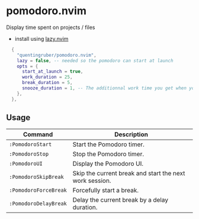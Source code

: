 # pomodoro.nvim

Display time spent on projects / files

- install using [lazy.nvim](https://github.com/folke/lazy.nvim)

```lua
  {
    "quentingruber/pomodoro.nvim",
    lazy = false, -- needed so the pomodoro can start at launch
    opts = {
      start_at_launch = true,
      work_duration = 25,
      break_duration = 5,
      snooze_duration = 1, -- The additionnal work time you get when you delay a break
    },
  },

```

## Usage

| Command               | Description |
| --------------------- | ----------- |
| `:PomodoroStart`      | Start the Pomodoro timer. |
| `:PomodoroStop`       | Stop the Pomodoro timer. |
| `:PomodoroUI`         | Display the Pomodoro UI. |
| `:PomodoroSkipBreak`  | Skip the current break and start the next work session. |
| `:PomodoroForceBreak` | Forcefully start a break. |
| `:PomodoroDelayBreak` | Delay the current break by a delay duration. |
